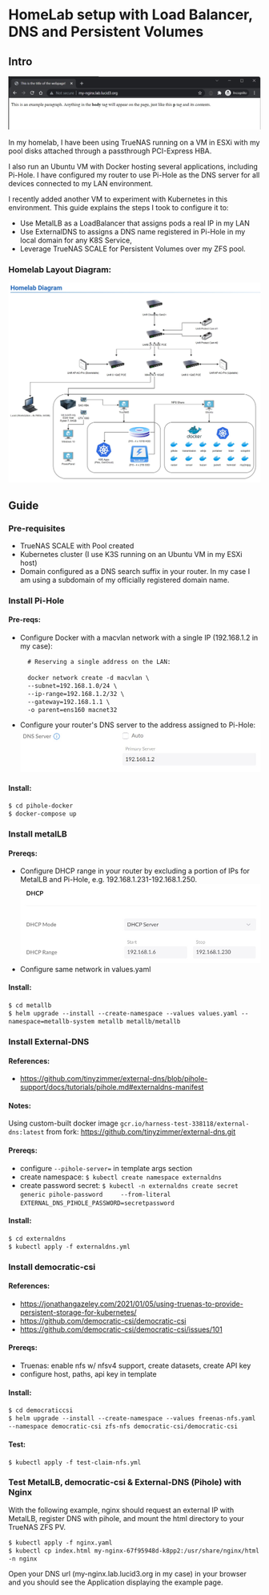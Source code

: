 # HomeLab setup with Load Balancer, DNS and Persistent Volumes

## Intro

![Example webpage](images/example_webpage.jpg?raw=true)

In my homelab, I have been using TrueNAS running on a VM in ESXi with my pool disks attached through a passthrough PCI-Express HBA.

I also run an Ubuntu VM with Docker hosting several applications, including Pi-Hole.  I have configured my router to use Pi-Hole as the DNS server for all devices connected to my LAN environment.

I recently added another VM to experiment with Kubernetes in this environment.  This guide explains the steps I took to configure it to:
- Use MetalLB as a LoadBalancer that assigns pods a real IP in my LAN
- Use ExternalDNS to assigns a DNS name registered in Pi-Hole in my local domain for any K8S Service, 
- Leverage TrueNAS SCALE for Persistent Volumes over my ZFS pool.

### Homelab Layout Diagram:

![Homelab Diagram](images/homelab_diagram.jpg?raw=true)

## Guide

### Pre-requisites

- TrueNAS SCALE with Pool created
- Kubernetes cluster (I use K3S running on an Ubuntu VM in my ESXi host)
- Domain configured as a DNS search suffix in your router.  In my case I am using a subdomain of my officially registered domain name.

### Install Pi-Hole

#### Pre-reqs:

- Configure Docker with a macvlan network with a single IP (192.168.1.2 in my case):
  ``` 
    # Reserving a single address on the LAN:
    
    docker network create -d macvlan \
    --subnet=192.168.1.0/24 \
    --ip-range=192.168.1.2/32 \
    --gateway=192.168.1.1 \
    -o parent=ens160 macnet32
  ```
- Configure your router's DNS server to the address assigned to Pi-Hole:
![Unifi DNS Settings](images/unifi_dns.jpg?raw=true)

#### Install:

```
$ cd pihole-docker
$ docker-compose up
```

### Install metalLB

#### Prereqs: 
- Configure DHCP range in your router by excluding a portion of IPs for MetalLB and Pi-Hole, e.g. 192.168.1.231-192.168.1.250.
![Unifi DHCP settings](images/unifi_dhcp.jpg?raw=true)
- Configure same network in values.yaml

#### Install:

```
$ cd metallb
$ helm upgrade --install --create-namespace --values values.yaml --namespace=metallb-system metallb metallb/metallb
```

### Install External-DNS

#### References:
- https://github.com/tinyzimmer/external-dns/blob/pihole-support/docs/tutorials/pihole.md#externaldns-manifest

#### Notes:

Using custom-built docker image `gcr.io/harness-test-338118/external-dns:latest` from fork: https://github.com/tinyzimmer/external-dns.git

#### Prereqs:
- configure `--pihole-server=` in template args section
- create namespace: `$ kubectl create namespace externaldns`
- create password secret: `$ kubectl -n externaldns create secret generic pihole-password     --from-literal EXTERNAL_DNS_PIHOLE_PASSWORD=secretpassword`

#### Install: 

```
$ cd externaldns
$ kubectl apply -f externaldns.yml
```

### Install democratic-csi

#### References: 
- https://jonathangazeley.com/2021/01/05/using-truenas-to-provide-persistent-storage-for-kubernetes/
- https://github.com/democratic-csi/democratic-csi
- https://github.com/democratic-csi/democratic-csi/issues/101

#### Prereqs:
- Truenas: enable nfs w/ nfsv4 support, create datasets, create API key
- configure host, paths, api key in template

#### Install:

```
$ cd democraticcsi
$ helm upgrade --install --create-namespace --values freenas-nfs.yaml --namespace democratic-csi zfs-nfs democratic-csi/democratic-csi
```

#### Test: 

```
$ kubectl apply -f test-claim-nfs.yml
```

### Test MetalLB, democratic-csi & External-DNS (Pihole) with Nginx

With the following example, nginx should request an external IP with MetalLB, register DNS with pihole, and mount the html directory to your TrueNAS ZFS PV.

```
$ kubectl apply -f nginx.yaml
$ kubectl cp index.html my-nginx-67f95948d-k8pp2:/usr/share/nginx/html -n nginx
```

Open your DNS url (my-nginx.lab.lucid3.org in my case) in your browser and you should see the Application displaying the example page.